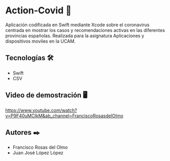 # Action-Covid 🚀 
Aplicación codificada en Swift mediante Xcode sobre el coronavirus centrada en mostrar los casos y recomendaciones activas en las diferentes provincias españolas.
Realizada para la asignatura Aplicaciones y dispositivos moviles en la UCAM.

## Tecnologías 🛠️ 
* Swift 
* CSV

## Video de demostración 🖥️
https://www.youtube.com/watch?v=P9F40uMCIkM&ab_channel=FranciscoRosasdelOlmo

## Autores ✒️ 
* Francisco Rosas del Olmo 
* Juan José López López
